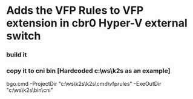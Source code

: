 <!--
SPDX-FileCopyrightText: © 2024 Siemens Healthineers AG

SPDX-License-Identifier: MIT
-->

# Adds the VFP Rules to VFP extension in cbr0 Hyper-V external switch 
### build it
### copy it to cni bin [Hardcoded c:\ws\k2s as an example]
bgo.cmd -ProjectDir "c:\ws\k2s\k2s\cmd\vfprules" -ExeOutDir "c:\ws\k2s\bin\cni"